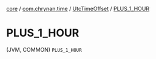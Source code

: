 [core](../../index.md) / [com.chrynan.time](../index.md) / [UtcTimeOffset](index.md) / [PLUS_1_HOUR](./-p-l-u-s_1_-h-o-u-r.md)

# PLUS_1_HOUR

(JVM, COMMON) `PLUS_1_HOUR`
